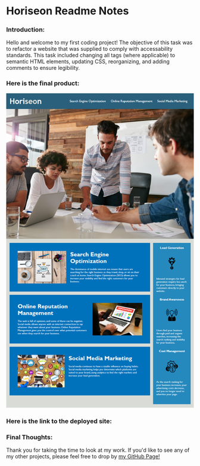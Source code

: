 # Horiseon Readme Notes

### Introduction:
Hello and welcome to my first coding project! The objective of this task was to refactor a website that was supplied to comply with accessability standards. This task included changing all tags (where applicable) to semantic HTML elements, updating CSS, reorganizing, and adding comments to ensure legibility.

### Here is the final product:
![Horiseon](https://github.com/zdjeffers/Homework/blob/main/01%20-%20Code%20Refactor/Assets/01-html-css-git-homework-demo.png?raw=true)

### Here is the link to the deployed site:

### Final Thoughts:
Thank you for taking the time to look at my work. If you'd like to see any of my other projects, please feel free to drop by [my GitHub Page!](https://github.com/zdjeffers)